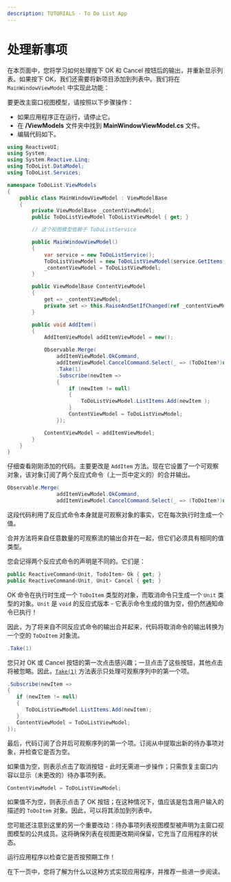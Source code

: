```yaml
---
description: TUTORIALS - To Do List App
---
```


# 处理新事项

在本页面中，您将学习如何处理按下 OK 和 Cancel 按钮后的输出，并重新显示列表。如果按下 OK，我们还需要将新项目添加到列表中。我们将在 `MainWindowViewModel` 中实现此功能：

要更改主窗口视图模型，请按照以下步骤操作：

- 如果应用程序正在运行，请停止它。
- 在 **/ViewModels** 文件夹中找到 **MainWindowViewModel.cs** 文件。
- 编辑代码如下。

```csharp
using ReactiveUI;
using System;
using System.Reactive.Linq;
using ToDoList.DataModel;
using ToDoList.Services;

namespace ToDoList.ViewModels
{
    public class MainWindowViewModel : ViewModelBase
    {
        private ViewModelBase _contentViewModel;
        public ToDoListViewModel ToDoListViewModel { get; }

        // 这个视图模型依赖于 ToDoListService

        public MainWindowViewModel()
        {
            var service = new ToDoListService();
            ToDoListViewModel = new ToDoListViewModel(service.GetItems());
            _contentViewModel = ToDoListViewModel;
        }

        public ViewModelBase ContentViewModel
        {
            get => _contentViewModel;
            private set => this.RaiseAndSetIfChanged(ref _contentViewModel, value);
        }

        public void AddItem()
        {
            AddItemViewModel addItemViewModel = new();

            Observable.Merge(
                addItemViewModel.OkCommand,
                addItemViewModel.CancelCommand.Select(_ => (ToDoItem?)null))
                .Take(1)
                .Subscribe(newItem =>
                {
                    if (newItem != null)
                    {
                        ToDoListViewModel.ListItems.Add(newItem );
                    }
                    ContentViewModel = ToDoListViewModel;
                });

            ContentViewModel = addItemViewModel;
        }
    }
}
```

仔细查看刚刚添加的代码。主要更改是 `AddItem` 方法。现在它设置了一个可观察对象，该对象订阅了两个反应式命令（上一页中定义的）的合并输出。

```csharp
Observable.Merge(
                addItemViewModel.OkCommand,
                addItemViewModel.CancelCommand.Select(_ => (ToDoItem?)null))
```

这段代码利用了反应式命令本身就是可观察对象的事实，它在每次执行时生成一个值。

合并方法将来自任意数量的可观察流的输出合并在一起，但它们必须具有相同的值类型。

您会记得两个反应式命令的声明是不同的。它们是：

```csharp
public ReactiveCommand<Unit, TodoItem> Ok { get; }
public ReactiveCommand<Unit, Unit> Cancel { get; }
```

OK 命令在执行时生成一个 `ToDoItem` 类型的对象，而取消命令只生成一个 `Unit` 类型的对象。`Unit` 是 `void` 的反应式版本 - 它表示命令生成的值为空，但仍然通知命令已执行！

因此，为了将来自不同反应式命令的输出合并起来，代码将取消命令的输出转换为一个空的 `ToDoItem` 对象流。

```csharp
.Take(1)
```

您只对 OK 或 Cancel 按钮的第一次点击感兴趣；一旦点击了这些按钮，其他点击将被忽略。因此，[`Take(1)`](https://reactivex.io/documentation/operators/take.html) 方法表示只处理可观察序列中的第一个项。

```csharp
.Subscribe(newItem =>
{
   if (newItem != null)
   {
      ToDoListViewModel.ListItems.Add(newItem);
   }
   ContentViewModel = ToDoListViewModel;
});
```

最后，代码订阅了合并后可观察序列的第一个项。订阅从中提取出新的待办事项对象，并检查它是否为空。

如果值为空，则表示点击了取消按钮 - 此时无需进一步操作；只需恢复主窗口内容以显示（未更改的）待办事项列表。

```csharp
ContentViewModel = ToDoListViewModel;
```

如果值不为空，则表示点击了 OK 按钮；在这种情况下，值应该是包含用户输入的描述的 `ToDoItem` 对象。因此，可以将其添加到列表中。

您可能还注意到这里的另一个重要改动：待办事项列表视图模型被声明为主窗口视图模型的公共成员。这将确保列表在视图更改期间保留，它充当了应用程序的状态。

运行应用程序以检查它是否按预期工作！

在下一页中，您将了解为什么以这种方式实现应用程序，并推荐一些进一步阅读。
